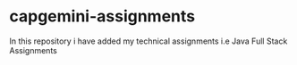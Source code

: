 # capgemini-assignments
In this repository i have added my technical assignments i.e Java Full Stack Assignments
